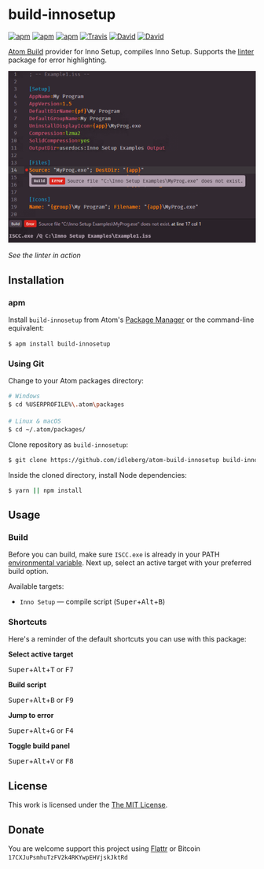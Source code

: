 # build-innosetup

[![apm](https://img.shields.io/apm/l/build-innosetup.svg?style=flat-square)](https://atom.io/packages/build-innosetup)
[![apm](https://img.shields.io/apm/v/build-innosetup.svg?style=flat-square)](https://atom.io/packages/build-innosetup)
[![apm](https://img.shields.io/apm/dm/build-innosetup.svg?style=flat-square)](https://atom.io/packages/build-innosetup)
[![Travis](https://img.shields.io/travis/idleberg/atom-build-innosetup.svg?style=flat-square)](https://travis-ci.org/idleberg/atom-build-innosetup)
[![David](https://img.shields.io/david/idleberg/atom-build-innosetup.svg?style=flat-square)](https://david-dm.org/idleberg/atom-build-innosetup#info=dependencies)
[![David](https://img.shields.io/david/dev/idleberg/atom-build-innosetup.svg?style=flat-square)](https://david-dm.org/idleberg/atom-build-innosetup?type=dev)

[Atom Build](https://atombuild.github.io/) provider for Inno Setup, compiles Inno Setup. Supports the [linter](https://atom.io/packages/linter) package for error highlighting.

![Screenshot](https://raw.githubusercontent.com/idleberg/atom-build-innosetup/master/screenshot.png)

*See the linter in action*

## Installation

### apm

Install `build-innosetup` from Atom's [Package Manager](http://flight-manual.atom.io/using-atom/sections/atom-packages/) or the command-line equivalent:

`$ apm install build-innosetup`

### Using Git

Change to your Atom packages directory:

```bash
# Windows
$ cd %USERPROFILE%\.atom\packages

# Linux & macOS
$ cd ~/.atom/packages/
```

Clone repository as `build-innosetup`:

```bash
$ git clone https://github.com/idleberg/atom-build-innosetup build-innosetup
```

Inside the cloned directory, install Node dependencies:

```bash
$ yarn || npm install
```

## Usage

### Build

Before you can build, make sure `ISCC.exe` is already in your PATH [environmental variable](https://support.microsoft.com/en-us/kb/310519). Next up, select an active target with your preferred build option.

Available targets:

* `Inno Setup` — compile script (<kbd>Super</kbd>+<kbd>Alt</kbd>+<kbd>B</kbd>)

### Shortcuts

Here's a reminder of the default shortcuts you can use with this package:

**Select active target**

<kbd>Super</kbd>+<kbd>Alt</kbd>+<kbd>T</kbd> or <kbd>F7</kbd>

**Build script**

<kbd>Super</kbd>+<kbd>Alt</kbd>+<kbd>B</kbd> or <kbd>F9</kbd>

**Jump to error**

<kbd>Super</kbd>+<kbd>Alt</kbd>+<kbd>G</kbd> or <kbd>F4</kbd>

**Toggle build panel**

<kbd>Super</kbd>+<kbd>Alt</kbd>+<kbd>V</kbd> or <kbd>F8</kbd>

## License

This work is licensed under the [The MIT License](LICENSE.md).

## Donate

You are welcome support this project using [Flattr](https://flattr.com/submit/auto?user_id=idleberg&url=https://github.com/idleberg/atom-build-innosetup) or Bitcoin `17CXJuPsmhuTzFV2k4RKYwpEHVjskJktRd`